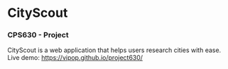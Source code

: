 # CityScout

### CPS630 - Project

CityScout is a web application that helps users research cities with ease.
Live demo: https://vipop.github.io/project630/
